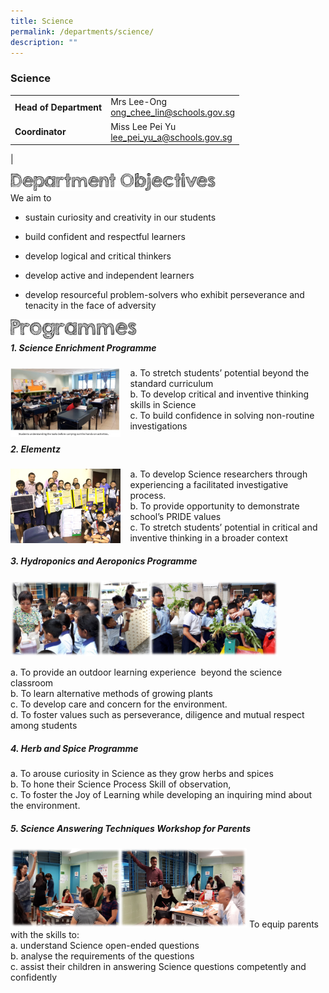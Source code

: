 ```yaml
---
title: Science
permalink: /departments/science/
description: ""
---
```

### **Science**

|  |  |
|---|---|
| **Head of Department** | Mrs Lee-Ong<br>[ong_chee_lin@schools.gov.sg](mailto:ong_chee_lin@schools.gov.sg) |
| **Coordinator** | Miss Lee Pei Yu<br>[lee_pei_yu_a@schools.gov.sg](mailto:lee_pei_yu_a@schools.gov.sg) |
|

<img align="left" style="width:65%" src="/images/department%20objectives.jpg">

<br>

We aim to  

*   sustain curiosity and creativity in our students  

*   build confident and respectful learners  

*   develop logical and critical thinkers  
      
*   develop active and independent learners  
    
*   develop resourceful problem-solvers who exhibit perseverance and tenacity in the face of adversity

<img align="left" style="width:40%" src="/images/programmes.png">

<br>

##### **1. Science Enrichment Programme**

<img src="/images/sci1.jpg" style="width:35%;margin-right:15px;" align = "left">
a. To stretch students’ potential beyond the standard curriculum<br>
b. To develop critical and inventive thinking skills in Science<br>
c. To build confidence in solving non-routine investigations

##### **2. Elementz**

<img src="/images/sci2.png" style="width:35%;margin-right:15px;" align = "left">
a. To develop Science researchers through experiencing a facilitated investigative process.<br>
b. To provide opportunity to demonstrate school’s PRIDE values<br>
c. To stretch students’ potential in critical and inventive thinking in a broader context

##### **3. Hydroponics and Aeroponics Programme**

<img src="/images/sci3.png" style="width:85%">

a. To provide an outdoor learning experience  beyond the science classroom<br>
b. To learn alternative methods of growing plants<br>
c. To develop care and concern for the environment.<br>
d. To foster values such as perseverance, diligence and mutual respect among students

##### **4. Herb and Spice Programme**
a. To arouse curiosity in Science as they grow herbs and spices<br>
b. To hone their Science Process Skill of observation,<br>
c. To foster the Joy of Learning while developing an inquiring mind about the environment.

##### **5. Science Answering Techniques Workshop for Parents**
<img src="/images/sci4.png" style="width:75%">
To equip parents with the skills to:<br>
a. understand Science open-ended questions<br>
b. analyse the requirements of the questions<br>
c. assist their children in answering Science questions competently and confidently
